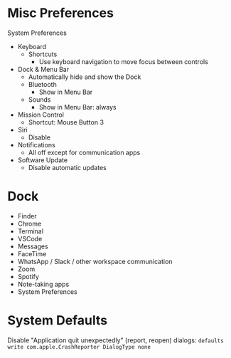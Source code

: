 # Misc Preferences

System Preferences
- Keyboard
  - Shortcuts
    - Use keyboard navigation to move focus between controls
- Dock & Menu Bar
  - Automatically hide and show the Dock
  - Bluetooth
    - Show in Menu Bar
  - Sounds
    - Show in Menu Bar: always
- Mission Control
  - Shortcut: Mouse Button 3
- Siri
  - Disable
- Notifications
  - All off except for communication apps
- Software Update
  - Disable automatic updates

# Dock

- Finder
- Chrome
- Terminal
- VSCode
- Messages
- FaceTime
- WhatsApp / Slack / other workspace communication
- Zoom
- Spotify
- Note-taking apps
- System Preferences

# System Defaults

Disable "Application quit unexpectedly" (report, reopen) dialogs: `defaults write com.apple.CrashReporter DialogType none`
